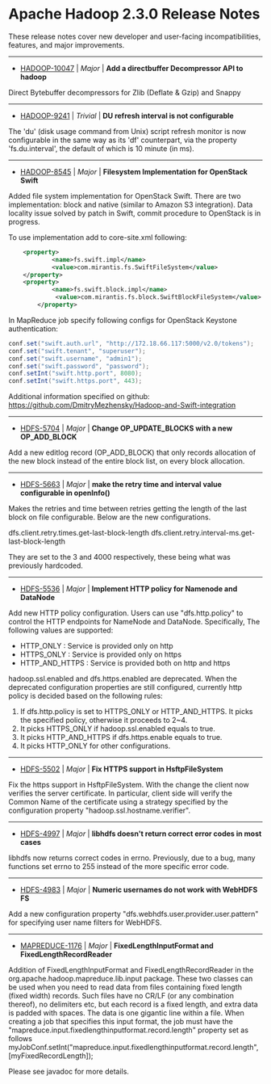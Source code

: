 
<!---
# Licensed to the Apache Software Foundation (ASF) under one
# or more contributor license agreements.  See the NOTICE file
# distributed with this work for additional information
# regarding copyright ownership.  The ASF licenses this file
# to you under the Apache License, Version 2.0 (the
# "License"); you may not use this file except in compliance
# with the License.  You may obtain a copy of the License at
#
#     http://www.apache.org/licenses/LICENSE-2.0
#
# Unless required by applicable law or agreed to in writing, software
# distributed under the License is distributed on an "AS IS" BASIS,
# WITHOUT WARRANTIES OR CONDITIONS OF ANY KIND, either express or implied.
# See the License for the specific language governing permissions and
# limitations under the License.
-->
# Apache Hadoop  2.3.0 Release Notes

These release notes cover new developer and user-facing incompatibilities, features, and major improvements.


---

* [HADOOP-10047](https://issues.apache.org/jira/browse/HADOOP-10047) | *Major* | **Add a directbuffer Decompressor API to hadoop**

Direct Bytebuffer decompressors for Zlib (Deflate & Gzip) and Snappy


---

* [HADOOP-9241](https://issues.apache.org/jira/browse/HADOOP-9241) | *Trivial* | **DU refresh interval is not configurable**

The 'du' (disk usage command from Unix) script refresh monitor is now configurable in the same way as its 'df' counterpart, via the property 'fs.du.interval', the default of which is 10 minute (in ms).


---

* [HADOOP-8545](https://issues.apache.org/jira/browse/HADOOP-8545) | *Major* | **Filesystem Implementation for OpenStack Swift**

Added file system implementation for OpenStack Swift.
There are two implementation: block and native (similar to Amazon S3 integration).
Data locality issue solved by patch in Swift, commit procedure to OpenStack is in progress.

To use implementation add to core-site.xml following:

```xml
	<property>
	        <name>fs.swift.impl</name>
	    	<value>com.mirantis.fs.SwiftFileSystem</value>
	</property>
	<property>
	    	<name>fs.swift.block.impl</name>
	         <value>com.mirantis.fs.block.SwiftBlockFileSystem</value>
        </property>
```

In MapReduce job specify following configs for OpenStack Keystone authentication:

```java
conf.set("swift.auth.url", "http://172.18.66.117:5000/v2.0/tokens");
conf.set("swift.tenant", "superuser");
conf.set("swift.username", "admin1");
conf.set("swift.password", "password");
conf.setInt("swift.http.port", 8080);
conf.setInt("swift.https.port", 443);
```

Additional information specified on github: https://github.com/DmitryMezhensky/Hadoop-and-Swift-integration


---

* [HDFS-5704](https://issues.apache.org/jira/browse/HDFS-5704) | *Major* | **Change OP\_UPDATE\_BLOCKS  with a new OP\_ADD\_BLOCK**

Add a new editlog record (OP\_ADD\_BLOCK) that only records allocation of the new block instead of the entire block list, on every block allocation.


---

* [HDFS-5663](https://issues.apache.org/jira/browse/HDFS-5663) | *Major* | **make the retry time and interval value configurable in openInfo()**

Makes the retries and time between retries getting the length of the last block on file configurable.  Below are the new configurations.

dfs.client.retry.times.get-last-block-length
dfs.client.retry.interval-ms.get-last-block-length

They are set to the 3 and 4000 respectively, these being what was previously hardcoded.


---

* [HDFS-5536](https://issues.apache.org/jira/browse/HDFS-5536) | *Major* | **Implement HTTP policy for Namenode and DataNode**

Add new HTTP policy configuration. Users can use "dfs.http.policy" to control the HTTP endpoints for NameNode and DataNode. Specifically, The following values are supported:
- HTTP\_ONLY : Service is provided only on http
- HTTPS\_ONLY : Service is provided only on https
- HTTP\_AND\_HTTPS : Service is provided both on http and https

hadoop.ssl.enabled and dfs.https.enabled are deprecated. When the deprecated configuration properties are still configured, currently http policy is decided based on the following rules:
1. If dfs.http.policy is set to HTTPS\_ONLY or HTTP\_AND\_HTTPS. It picks the specified policy, otherwise it proceeds to 2~4.
2. It picks HTTPS\_ONLY if hadoop.ssl.enabled equals to true.
3. It picks HTTP\_AND\_HTTPS if dfs.https.enable equals to true.
4. It picks HTTP\_ONLY for other configurations.


---

* [HDFS-5502](https://issues.apache.org/jira/browse/HDFS-5502) | *Major* | **Fix HTTPS support in HsftpFileSystem**

Fix the https support in HsftpFileSystem. With the change the client now verifies the server certificate. In particular, client side will verify the Common Name of the certificate using a strategy specified by the configuration property "hadoop.ssl.hostname.verifier".


---

* [HDFS-4997](https://issues.apache.org/jira/browse/HDFS-4997) | *Major* | **libhdfs doesn't return correct error codes in most cases**

libhdfs now returns correct codes in errno. Previously, due to a bug, many functions set errno to 255 instead of the more specific error code.


---

* [HDFS-4983](https://issues.apache.org/jira/browse/HDFS-4983) | *Major* | **Numeric usernames do not work with WebHDFS FS**

Add a new configuration property "dfs.webhdfs.user.provider.user.pattern" for specifying user name filters for WebHDFS.


---

* [MAPREDUCE-1176](https://issues.apache.org/jira/browse/MAPREDUCE-1176) | *Major* | **FixedLengthInputFormat and FixedLengthRecordReader**

Addition of FixedLengthInputFormat and FixedLengthRecordReader in the org.apache.hadoop.mapreduce.lib.input package. These two classes can be used when you need to read data from files containing fixed length (fixed width) records. Such files have no CR/LF (or any combination thereof), no delimiters etc, but each record is a fixed length, and extra data is padded with spaces. The data is one gigantic line within a file. When creating a job that specifies this input format, the job must have the "mapreduce.input.fixedlengthinputformat.record.length" property set as follows myJobConf.setInt("mapreduce.input.fixedlengthinputformat.record.length",[myFixedRecordLength]); 

Please see javadoc for more details.



